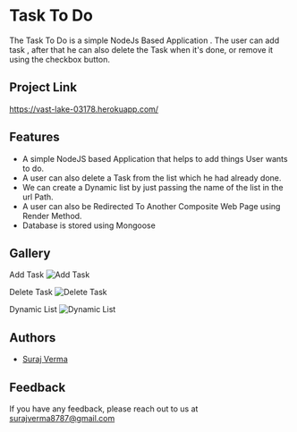 
# Task To Do
The Task To Do is a simple NodeJs Based Application . 
The user can add task , after that he can also delete the Task when it's done, or remove it using the checkbox button.



## Project Link
https://vast-lake-03178.herokuapp.com/
## Features

- A simple NodeJS based Application that helps to add things User wants to do.
- A user can also delete a Task from the list which he had already done.
- We can create a Dynamic list by just passing the name of the list in the url Path.
- A user can also be Redirected To Another Composite Web Page using Render Method.
- Database is stored using Mongoose


## Gallery

Add Task
![Add Task](https://raw.githubusercontent.com/surajverma8787/Task-To-Done/master/Task%20To%20Done%20Screenshots/Add%20Task.png)

Delete Task
![Delete Task](https://raw.githubusercontent.com/surajverma8787/Task-To-Done/master/Task%20To%20Done%20Screenshots/Delete%20Task.png)

Dynamic List
![Dynamic List](https://raw.githubusercontent.com/surajverma8787/Task-To-Done/master/Task%20To%20Done%20Screenshots/Dynamic%20List%20Created.png)


## Authors

- [Suraj Verma](https://www.github.com/surajverma8787)


## Feedback

If you have any feedback, please reach out to us at surajverma8787@gmail.com

